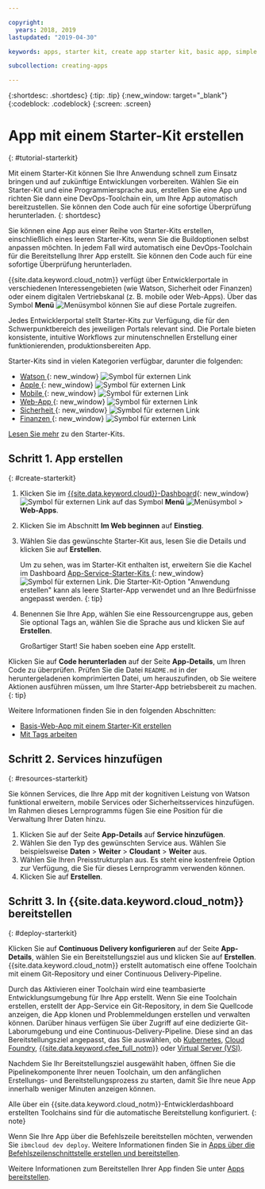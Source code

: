 ```yaml
---

copyright:
  years: 2018, 2019
lastupdated: "2019-04-30"

keywords: apps, starter kit, create app starter kit, basic app, simple app

subcollection: creating-apps

---
```


{:shortdesc: .shortdesc}
{:tip: .tip}
{:new_window: target="_blank"}
{:codeblock: .codeblock}
{:screen: .screen}

# App mit einem Starter-Kit erstellen
{: #tutorial-starterkit}

Mit einem Starter-Kit können Sie Ihre Anwendung schnell zum Einsatz bringen und auf zukünftige Entwicklungen vorbereiten. Wählen Sie ein Starter-Kit und eine Programmiersprache aus, erstellen Sie eine App und richten Sie dann eine DevOps-Toolchain ein, um Ihre App automatisch bereitzustellen. Sie können den Code auch für eine sofortige Überprüfung herunterladen.
{: shortdesc}

Sie können eine App aus einer Reihe von Starter-Kits erstellen, einschließlich eines leeren Starter-Kits, wenn Sie die Buildoptionen selbst anpassen möchten. In jedem Fall wird automatisch eine DevOps-Toolchain für die Bereitstellung Ihrer App erstellt. Sie können den Code auch für eine sofortige Überprüfung herunterladen.

{{site.data.keyword.cloud_notm}} verfügt über Entwicklerportale in verschiedenen Interessengebieten (wie Watson, Sicherheit oder Finanzen) oder einem digitalen Vertriebskanal (z. B. mobile oder Web-Apps). Über das Symbol **Menü** ![Menüsymbol](../../icons/icon_hamburger.svg) können Sie auf diese Portale zugreifen.

Jedes Entwicklerportal stellt Starter-Kits zur Verfügung, die für den Schwerpunktbereich des jeweiligen Portals relevant sind. Die Portale bieten konsistente, intuitive Workflows zur minutenschnellen Erstellung einer funktionierenden, produktionsbereiten App.

Starter-Kits sind in vielen Kategorien verfügbar, darunter die folgenden:
* [Watson ](https://{DomainName}/developer/watson/dashboard){: new_window} ![Symbol für externen Link](../../icons/launch-glyph.svg "Symbol für externen Link")
* [Apple ](https://{DomainName}/developer/appledevelopment/dashboard){: new_window} ![Symbol für externen Link](../../icons/launch-glyph.svg "Symbol für externen Link")
* [Mobile ](https://{DomainName}/developer/mobile/dashboard){: new_window} ![Symbol für externen Link](../../icons/launch-glyph.svg "Symbol für externen Link")
* [Web-App ](https://{DomainName}/developer/appservice/dashboard){: new_window} ![Symbol für externen Link](../../icons/launch-glyph.svg "Symbol für externen Link")
* [Sicherheit ](https://{DomainName}/developer/security/dashboard){: new_window} ![Symbol für externen Link](../../icons/launch-glyph.svg "Symbol für externen Link")
* [Finanzen ](https://{DomainName}/developer/finance/dashboard){: new_window} ![Symbol für externen Link](../../icons/launch-glyph.svg "Symbol für externen Link")

[Lesen Sie mehr](/docs/apps?topic=creating-apps-starter-kits) zu den Starter-Kits.

## Schritt 1. App erstellen
{: #create-starterkit}

1. Klicken Sie im [{{site.data.keyword.cloud}}-Dashboard](https://{DomainName}){: new_window} ![Symbol für externen Link](../../icons/launch-glyph.svg "Symbol für externen Link") auf das Symbol **Menü** ![Menüsymbol](../../icons/icon_hamburger.svg) > **Web-Apps**.

2. Klicken Sie im Abschnitt **Im Web beginnen** auf **Einstieg**.

3. Wählen Sie das gewünschte Starter-Kit aus, lesen Sie die Details und klicken Sie auf **Erstellen**.
    
    Um zu sehen, was im Starter-Kit enthalten ist, erweitern Sie die Kachel im Dashboard [App-Service-Starter-Kits ](https://{DomainName}/developer/appservice/starter-kits){: new_window} ![Symbol für externen Link](../../icons/launch-glyph.svg "Symbol für externen Link"). Die Starter-Kit-Option "Anwendung erstellen" kann als leere Starter-App verwendet und an Ihre Bedürfnisse angepasst werden.
    {: tip}

4. Benennen Sie Ihre App, wählen Sie eine Ressourcengruppe aus, geben Sie optional Tags an, wählen Sie die Sprache aus und klicken Sie auf **Erstellen**.
    
    Großartiger Start! Sie haben soeben eine App erstellt.

Klicken Sie auf **Code herunterladen** auf der Seite **App-Details**, um Ihren Code zu überprüfen. Prüfen Sie die Datei `README.md` in der heruntergeladenen komprimierten Datei, um herauszufinden, ob Sie weitere Aktionen ausführen müssen, um Ihre Starter-App betriebsbereit zu machen.
{: tip}

Weitere Informationen finden Sie in den folgenden Abschnitten:
 * [Basis-Web-App mit einem Starter-Kit erstellen](/docs/apps/tutorials?topic=creating-apps-tutorial-webapp)
 * [Mit Tags arbeiten](/docs/resources?topic=resources-tag)

## Schritt 2. Services hinzufügen
{: #resources-starterkit}

Sie können Services, die Ihre App mit der kognitiven Leistung von Watson funktional erweitern, mobile Services oder Sicherheitsservices hinzufügen. Im Rahmen dieses Lernprogramms fügen Sie eine Position für die Verwaltung Ihrer Daten hinzu.

1. Klicken Sie auf der Seite **App-Details** auf **Service hinzufügen**.
2. Wählen Sie den Typ des gewünschten Service aus. Wählen Sie beispielsweise **Daten** > **Weiter** > **Cloudant** > **Weiter** aus.
3. Wählen Sie Ihren Preisstrukturplan aus. Es steht eine kostenfreie Option zur Verfügung, die Sie für dieses Lernprogramm verwenden können.
4. Klicken Sie auf **Erstellen**.

## Schritt 3. In {{site.data.keyword.cloud_notm}} bereitstellen
{: #deploy-starterkit}

Klicken Sie auf **Continuous Delivery konfigurieren** auf der Seite **App-Details**, wählen Sie ein Bereitstellungsziel aus und klicken Sie auf **Erstellen**. {{site.data.keyword.cloud_notm}} erstellt automatisch eine offene Toolchain mit einem Git-Repository und einer Continuous Delivery-Pipeline.

Durch das Aktivieren einer Toolchain wird eine teambasierte Entwicklungsumgebung für Ihre App erstellt. Wenn Sie eine Toolchain erstellen, erstellt der App-Service ein Git-Repository, in dem Sie Quellcode anzeigen, die App klonen und Problemmeldungen erstellen und verwalten können. Darüber hinaus verfügen Sie über Zugriff auf eine dedizierte Git-Laborumgebung und eine Continuous-Delivery-Pipeline. Diese sind an das Bereitstellungsziel angepasst, das Sie auswählen, ob [Kubernetes](/docs/containers?topic=containers-getting-started), [Cloud Foundry](/docs/cloud-foundry-public?topic=cloud-foundry-public-about-cf), [{{site.data.keyword.cfee_full_notm}}](/docs/cloud-foundry?topic=cloud-foundry-about) oder [Virtual Server (VSI)](/docs/vsi?topic=virtual-servers-getting-started-with-virtual-servers).

Nachdem Sie Ihr Bereitstellungsziel ausgewählt haben, öffnen Sie die Pipelinekomponente Ihrer neuen Toolchain, um den anfänglichen Erstellungs- und Bereitstellungsprozess zu starten, damit Sie Ihre neue App innerhalb weniger Minuten anzeigen können.

Alle über ein {{site.data.keyword.cloud_notm}}-Entwicklerdashboard erstellten Toolchains sind für die automatische Bereitstellung konfiguriert.
{: note}

Wenn Sie Ihre App über die Befehlszeile bereitstellen möchten, verwenden Sie `ibmcloud dev deploy`. Weitere Informationen finden Sie in [Apps über die Befehlszeilenschnittstelle erstellen und bereitstellen](/docs/apps?topic=creating-apps-create-deploy-app-cli).

Weitere Informationen zum Bereitstellen Ihrer App finden Sie unter [Apps bereitstellen](/docs/apps?topic=creating-apps-deploying-apps).
